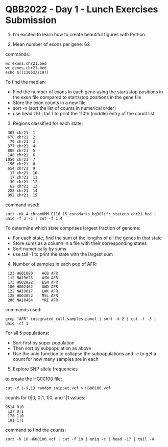  # QBB2022 - Day 1 - Lunch Exercises Submission

 1. I’m excited to learn how to create beautiful figures with Python.

 2. Mean number of exons per gene: 62

commands: 
```
wc exons.chr21.bed
wc genes.chr21.bed
echo $((13653/219)) 
```

To find the median:

* Find the number of exons in each gene using the start/stop positions in the exon file compared to start/stop positions in the gene file  
* Store the exon counts in a new file  
* sort -n (sort the list of counts in numerical order)  
* use head 110 | tail 1 to print the 110th (middle) entry of the count list  
3. Regions classified for each state: 
```
 305 chr21	1
 678 chr21	2
  79 chr21	3
 377 chr21	4
 808 chr21	5
 148 chr21	6
1050 chr21	7
 156 chr21	8
 654 chr21	9
  17 chr21	10
  17 chr21	11
  30 chr21	12
  62 chr21	13
 228 chr21	14
 992 chr21	15
```
command used: 
```
sort -nk 4 chromHMM.E116_15_coreMarks_hg38lift_stateno.chr21.bed | uniq -f 3 -c | cut -f 1,4
```

To determine which state comprises largest fraction of genome:
* For each state, find the sum of the lengths of all the genes in that state
* Store sums as a column in a file with their corresponding states
* Sort numerically by sums
* use tail -1 to print the state with the largest sum

4. Number of samples in each pop of AFR:

```
 123 HG01880	ACB	AFR
 112 NA19625	ASW	AFR
 173 HG02922	ESN	AFR
 180 HG02462	GWD	AFR
 122 NA19017	LWK	AFR
 128 HG03052	MSL	AFR
 206 NA18484	YRI	AFR
 ```
 
 commands used: 
 
 ```
 grep "AFR" integrated_call_samples.panel | sort -k 2 | cut -f -3 | uniq -cf 1
 ```
 
 For all 5 populations: 
 * Sort first by super population
 * Then sort by subpopulation as above
 * Use the uniq function to collapse the subpopulations and -c to get a count for how many samples are in each
 
 5. Explore SNP allele frequencies
 
 to create the HG00100 file:
 ```
 cut -f 1-9,13 random_snippet.vcf > HG00100.vcf
 ```

 counts for 0|0, 0|1, 1|0, and 1|1 values:
 ```
 9514 0|0
  127 0|1
  178 1|0
  181 1|1
  ```
 
 command to find the counts:
 ```
 sort -k 10 HG00100.vcf | cut -f 10 | uniq -c | head -17 | tail -4
 ```